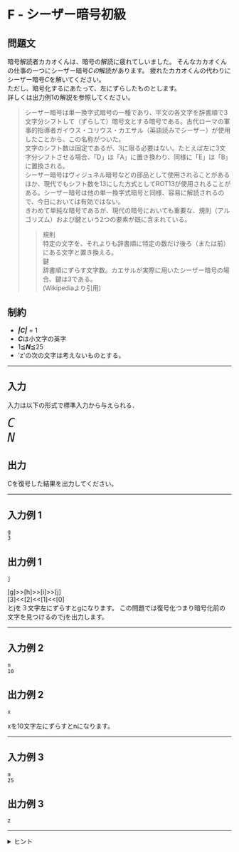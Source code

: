 # F - シーザー暗号初級

## 問題文

暗号解読者カカオくんは、暗号の解読に疲れてしいました。
そんなカカオくんの仕事の一つにシーザー暗号*Cの*解読があります。
疲れたカカオくんの代わりにシーザー暗号*C*を解いてください。  
ただし、暗号化するにあたって、左にずらしたものとします。  
詳しくは出力例1の解説を参照してください。
> シーザー暗号は単一換字式暗号の一種であり、平文の各文字を辞書順で3文字分シフトして（ずらして）暗号文とする暗号である。古代ローマの軍事的指導者ガイウス・ユリウス・カエサル（英語読みでシーザー）が使用したことから、この名称がついた。  
文字のシフト数は固定であるが、3に限る必要はない。たとえば左に3文字分シフトさせる場合、「D」は「A」に置き換わり、同様に「E」は「B」に置換される。  
シーザー暗号はヴィジュネル暗号などの部品として使用されることがあるほか、現代でもシフト数を13にした方式としてROT13が使用されることがある。シーザー暗号は他の単一換字式暗号と同様、容易に解読されるので、今日においては有効ではない。  
きわめて単純な暗号であるが、現代の暗号においても重要な、規則（アルゴリズム）および鍵という2つの要素が既に含まれている。  
>> 規則  
特定の文字を、それよりも辞書順に特定の数だけ後ろ（または前）にある文字と置き換える。  
鍵  
辞書順にずらす文字数。カエサルが実際に用いたシーザー暗号の場合、鍵は3である。  
(Wikipediaより引用)

## 制約
* ***|C|*** = 1
* ***C***は小文字の英字
* 1≦***N***≦25
* 'z'の次の文字は考えないものとする。
***
## 入力
入力は以下の形式で標準入力から与えられる．

<pre>
<span style="font-size: 200%"><var>C</var>
<var>N</var>
</pre>
## 出力
Cを復号した結果を出力してください。
***
## 入力例 1 
```
g
3
```
## 出力例 1
```
j
```
[g]>>[h]>>[i]>>[j] <br>
[3]<<[2]<<[1]<<[0]<br>
とjを３文字左にずらすとgになります。
この問題では復号化つまり暗号化前の文字を見つけるのでjを出力します。
***
## 入力例 2
```
n
10
```
## 出力例 2
```
x
```
xを10文字左にずらすとnになります。
***
## 入力例 3
```
a
25
```
## 出力例 3
```
z
```
***

<details>
<summary>ヒント</summary>

char型では、値を1増やすと1つ右の文字になります。
</details>
